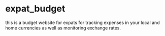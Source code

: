 # expat_budget
this is a budget website for expats for tracking expenses in your local and home currencies as well as monitoring exchange rates. 
